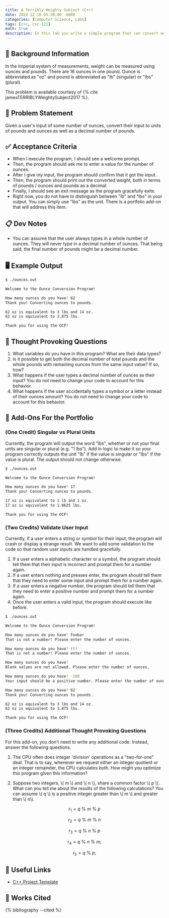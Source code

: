 ```yaml
---
title: A Terribly Weighty Subject (C++)
date: 2024-12-16 05:30:00 -0600
categories: [Computer Science, Labs]
tags: [c++, csc-121]
math: true
description: In this lab you write a simple program that can convert weights between ounces and pounds. It will help you get started with some basic mathematical operations.
---
```


## 🔖 Background Information

In the Imperial system of measurements, weight can be measured using ounces and pounds. There are 16 ounces in one pound. Ounce is abbreviated as "oz" and pound is abbreviated as "lb" (singular) or "lbs" (plural).

This problem is available courtesy of {% cite jamesTERRIBLYWeightySubject2017 %}.

## 🎯 Problem Statement

Given a user's input of some number of ounces, convert their input to units of pounds and ounces as well as a decimal number of pounds.

## ✅ Acceptance Criteria

* When I execute the program, I should see a welcome prompt.
* Then, the program should ask me to enter a value for the number of ounces.
* After I give my input, the program should confirm that it got the input.
* Then, the program should print out the converted weight, both in terms of pounds / ounces and pounds as a decimal.
* Finally, I should see an exit message as the program gracefully exits.
* Right now, you do not have to distinguish between "lb" and "lbs" in your output. You can simply use "lbs" as the unit. There is a portfolio add-on that will address this item.

## 📋 Dev Notes

* You can assume that the user always types in a whole number of ounces. They will never type in a decimal number of ounces. That being said, the final number of pounds might be a decimal number.

## 🖥️ Example Output

```bash
$ ./ounces.out

Welcome to the Ounce Conversion Program!

How many ounces do you have? 62
Thank you! Converting ounces to pounds.

62 oz is equivalent to 3 lbs and 14 oz.
62 oz is equivalent to 3.875 lbs.

Thank you for using the OCP!
```

## 📝 Thought Provoking Questions

1. What variables do you have in this program? What are their data types?
2. Is it possible to get both the decimal number of total pounds and the whole pounds with remaining ounces from the same input value? If so, how?
3. What happens if the user types a decimal number of ounces as their input? You do not need to change your code to account for this behavior.
4. What happens if the user accidentally types a symbol or a letter instead of their ounces amount? You do not need to change your code to account for this behavior.

## 💼 Add-Ons For the Portfolio

### (One Credit) Singular vs Plural Units

Currently, the program will output the word "lbs", whether or not your final units are singular or plural (e.g. "1 lbs"). Add in logic to make it so your program correctly outputs the unit "lb" if the value is singular or "lbs" if the value is plural. The output should not change otherwise.

```bash
$ ./ounces.out

Welcome to the Ounce Conversion Program!

How many ounces do you have? 17
Thank you! Converting ounces to pounds.

17 oz is equivalent to 1 lb and 1 oz.
17 oz is equivalent to 1.0625 lbs.

Thank you for using the OCP!
```

### (Two Credits) Validate User Input

Currently, if a user enters a string or symbol for their input, the program will crash or display a strange result. We want to add some validation to the code so that random user inputs are handled gracefully.

1. If a user enters a alphabetic character or a symbol, the program should tell them that their input is incorrect and prompt them for a number again.
2. If a user enters nothing and presses enter, the program should tell them that they need to enter some input and prompt them for a number again.
3. If a user enters a negative number, the program should tell them that they need to enter a positive number and prompt them for a number again.
4. Once the user enters a valid input, the program should execute like before.

```bash
$ ./ounces.out

Welcome to the Ounce Conversion Program!

How many ounces do you have? Foobar
That is not a number! Please enter the number of ounces.

How many ounces do you have? !!!
That is not a number! Please enter the number of ounces.

How many ounces do you have?
Blank values are not allowed. Please enter the number of ounces.

How many ounces do you have? -100
Your input should be a positive number. Please enter the number of ounces.

How many ounces do you have? 62
Thank you! Converting ounces to pounds.

62 oz is equivalent to 3 lbs and 14 oz.
62 oz is equivalent to 3.875 lbs.

Thank you for using the OCP!
```

### (Three Credits) Additional Thought Provoking Questions

For this add-on, you don't need to write any additional code. Instead, answer the following questions.

1. The CPU often does integer 'division' operations as a "two-for-one" deal. That is to say, whenever we request either an integer quotient or an integer remainder, the CPU calculates both. How might you optimize this program given this information?

2. Suppose two integers, \\( m \\) and \\( n \\), share a common factor \\( p \\). What can you tell me about the results of the following calculations? You can assume \\( q \\) is a positive integer greater than \\( m \\) and greater than \\( n\\).

$$
r_1 = q \: \% \: m \: \% \: p
$$

$$
r_2 = q \: \% \: m \: \% \: n
$$

$$
r_3 = q \: \% \: n \: \% \: p
$$

$$
r_4 = q \: \% \: n \: \% \: m;
$$

$$
r_5 = q \: \% \: p;
$$

## 🔗 Useful Links

* [C++ Project Template](https://github.com/cmvandrevala/a-terribly-weighty-subject-cpp-template)

## 📘 Works Cited

{% bibliography --cited %}

